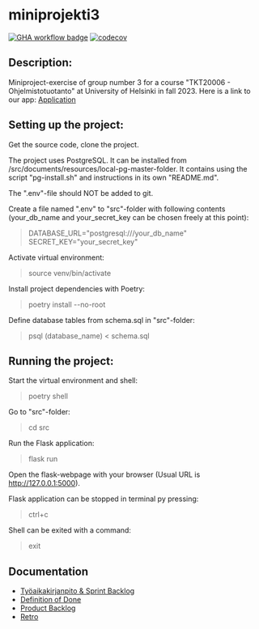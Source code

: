 # miniprojekti3
[![GHA workflow badge](https://github.com/ValioEilax/miniprojekti3/workflows/CI/badge.svg)](https://github.com/ValioEilax/miniprojekti3/actions/workflows/main.yml) 
[![codecov](https://codecov.io/gh/ValioEilax/miniprojekti3/graph/badge.svg?token=8WIEWYAJCL)](https://codecov.io/gh/ValioEilax/miniprojekti3)

## Description:

Miniproject-exercise of group number 3 for a course "TKT20006 - Ohjelmistotuotanto" at University of Helsinki in fall 2023.
Here is a link to our app:
[Application](https://miniprojekti3.fly.dev/)

## Setting up the project:

Get the source code, clone the project.

The project uses PostgreSQL. It can be installed from /src/documents/resources/local-pg-master-folder.
It contains using the script "pg-install.sh" and instructions in its own "README.md".

The ".env"-file should NOT be added to git.

Create a file named ".env" to "src"-folder with following contents
(your_db_name and your_secret_key can be chosen freely at this point):
>DATABASE_URL="postgresql:///your_db_name"
>SECRET_KEY="your_secret_key"

Activate virtual environment:
> source venv/bin/activate

Install project dependencies with Poetry:
> poetry install --no-root

Define database tables from schema.sql in "src"-folder:
> psql (database_name) < schema.sql

## Running the project:

Start the virtual environment and shell:
> poetry shell

Go to "src"-folder:
> cd src

Run the Flask application:
>flask run

Open the flask-webpage with your browser (Usual URL is http://127.0.0.1:5000).

Flask application can be stopped in terminal py pressing:
> ctrl+c

Shell can be exited with a command:
> exit

## Documentation
- [Työaikakirjanpito & Sprint Backlog](https://docs.google.com/spreadsheets/d/1tvDweyWHiYNj0rdVt22RT_IMBiqbW4Og1WdRkrPofMc/edit?usp=sharing)
- [Definition of Done](https://github.com/ValioEilax/miniprojekti3/blob/main/src/documents/dod.md)
- [Product Backlog](https://github.com/users/ValioEilax/projects/1/views/1?layout=table)
- [Retro](https://github.com/ValioEilax/miniprojekti3/blob/main/src/documents/retro.md)


